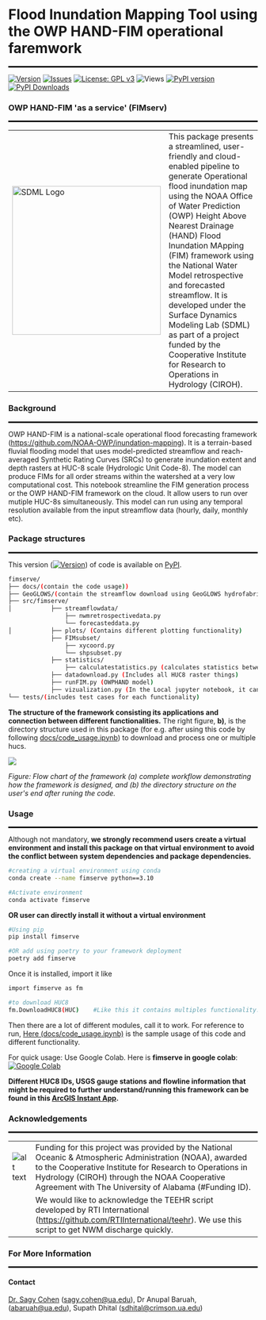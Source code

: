 # Flood Inundation Mapping Tool using the OWP HAND-FIM operational faremwork
<hr style="border: 1px solid black; margin: 0;">  

[![Version](https://img.shields.io/github/v/release/sdmlua/fimserve)](https://github.com/sdmlua/fimserve/releases)
[![Issues](https://img.shields.io/github/issues/sdmlua/fimserve)](https://github.com/sdmlua/fimserve/issues)
[![License: GPL v3](https://img.shields.io/badge/License-GPLv3-blue.svg)](https://opensource.org/licenses/GPL-3.0)
![Views](https://hits.seeyoufarm.com/api/count/incr/badge.svg?url=https://github.com/sdmlua/fimserve&count_bg=%2379C83D&title_bg=%23555555&icon=github.svg&icon_color=%23E7E7E7&title=Views&edge_flat=false)
[![PyPI version](https://badge.fury.io/py/fimserve.svg)](https://badge.fury.io/py/fimserve)
[![PyPI Downloads](https://static.pepy.tech/badge/fimserve)](https://pepy.tech/projects/fimserve)



### **OWP HAND-FIM 'as a service' (FIMserv)**
<hr style="border: 1px solid black; margin: 0;">  

| | |
| --- | --- |
| <a href="https://sdml.ua.edu"><img src="https://sdml.ua.edu/wp-content/uploads/2023/01/SDML_logo_Sq_grey.png" alt="SDML Logo" width="300"></a> | This package presents a streamlined, user-friendly and cloud-enabled pipeline to generate Operational flood inundation map using the NOAA Office of Water Prediction (OWP) Height Above Nearest Drainage (HAND) Flood Inundation MApping (FIM) framework using the National Water Model retrospective and forecasted streamflow. It is developed under the Surface Dynamics Modeling Lab (SDML) as part of a project funded by the Cooperative Institute for Research to Operations in Hydrology (CIROH). |


### **Background**
<hr style="border: 1px solid black; margin: 0;">  

OWP HAND-FIM is a national-scale operational flood forecasting framework (https://github.com/NOAA-OWP/inundation-mapping). It is a terrain-based fluvial flooding model that uses model-predicted streamflow and reach-averaged Synthetic Rating Curves (SRCs) to generate inundation extent and depth rasters at HUC-8 scale (Hydrologic Unit Code-8). The model can produce FIMs for all order streams within the watershed at a very low computational cost. This notebook streamline the FIM generation process or the OWP HAND-FIM framework on the cloud. It allow users to run over mutiple HUC-8s simultaneously. This model can run using any temporal resolution available from the input streamflow data (hourly, daily, monthly etc). 

### **Package structures**
<hr style="border: 1px solid black; margin: 0;">  

This version ([![Version](https://img.shields.io/github/v/release/sdmlua/fimserve)](https://github.com/sdmlua/fimserve/releases)) of code is available on [PyPI](https://pypi.org/project/fimserve/0.1.62/).
```bash
fimserve/
├── docs/(contain the code usage))
├── GeoGLOWS/(contain the streamflow download using GeoGLOWS hydrofabrics))
├── src/fimserve/
│           ├── streamflowdata/
                ├── nwmretrospectivedata.py
                └── forecasteddata.py
│           ├── plots/ (Contains different plotting functionality)
            ├── FIMsubset/
                ├── xycoord.py
                └── shpsubset.py
            ├── statistics/
                ├── calculatestatistics.py (calculates statistics between NWM and USGS gauge data)
            ├── datadownload.py (Includes all HUC8 raster things)
            ├── runFIM.py (OWPHAND model)
            ├── vizualization.py (In the Local jupyter notebook, it can be used to vizualize the user defined any inundation file interactively.)
└── tests/(includes test cases for each functionality)
```
**The structure of the framework consisting its applications and connection between different functionalities.** The right figure, **b)**, is the directory structure used in this package (for e.g. after using this code by following [docs/code_usage.ipynb](./docs/code_usage.ipynb)) to download and process one or multiple hucs. 

<img src="https://github.com/supathdhitalGEO/fimserve/blob/main/images/flowchart.jpg"/>

<em>Figure: Flow chart of the framework (a) complete workflow demonstrating how the framework is designed, and (b) the directory structure on the user's end after runing the code.</em>
### **Usage**
<hr style="border: 1px solid black; margin: 0;">  

Although not mandatory, 
**we strongly recommend users create a virtual environment and install this package on that virtual environment to avoid the conflict between system dependencies and package dependencies.**
```bash
#creating a virtual environment using conda
conda create --name fimserve python==3.10

#Activate environment
conda activate fimserve
```
**OR user can directly install it without a virtual environment**
```bash
#Using pip
pip install fimserve

#OR add using poetry to your framework deployment
poetry add fimserve
```

Once it is installed, import it like 
```bash
import fimserve as fm

#to download HUC8
fm.DownloadHUC8(HUC)    #Like this it contains multiples functionality.
```
Then there are a lot of different modules, call it to work. For reference to run, [Here (docs/code_usage.ipynb)](./docs/code_usage.ipynb) is the sample usage of this code and different functionality. 

For quick usage: Use Google Colab. Here is **fimserve  in google colab**: [![Google Colab](https://colab.research.google.com/assets/colab-badge.svg)](https://colab.research.google.com/drive/1rwyoHmZJzCdvfn9pK-4csuXg7SVTeG-q?usp=sharing)


**Different HUC8 IDs, USGS gauge stations and flowline information that might be required to further understand/running this framework can be found in this <a href="https://ualabama.maps.arcgis.com/apps/instant/basic/index.html?appid=88789b151b50430d8e840d573225b36b" target="_blank">ArcGIS Instant App</a>.** 

 
### **Acknowledgements**
<hr style="border: 1px solid black; margin: 0;">  

| | |
| --- | --- |
| ![alt text](https://ciroh.ua.edu/wp-content/uploads/2022/08/CIROHLogo_200x200.png) | Funding for this project was provided by the National Oceanic & Atmospheric Administration (NOAA), awarded to the Cooperative Institute for Research to Operations in Hydrology (CIROH) through the NOAA Cooperative Agreement with The University of Alabama (#Funding ID). |
| | We would like to acknowledge the TEEHR script developed by RTI International (https://github.com/RTIInternational/teehr). We use this script to get NWM discharge quickly.|

### **For More Information**
<hr style="border: 1px solid black; margin: 0;">  

#### **Contact**

<a href="https://geography.ua.edu/people/sagy-cohen/" target="_blank">Dr. Sagy Cohen</a>
 (sagy.cohen@ua.edu),
Dr Anupal Baruah,(abaruah@ua.edu), Supath Dhital (sdhital@crimson.ua.edu)
